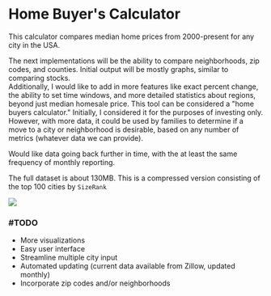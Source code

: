 # Home Buyer's Calculator
This calculator compares median home prices from 2000-present for any city in the USA.  

The next implementations will be the ability to compare neighborhoods, zip codes, and counties. Initial output will be mostly graphs, similar to comparing stocks.  
Additionally, I would like to add in more features like exact percent change, the ability to set time windows, and more detailed statistics about regions, beyond just median homesale price. This tool can be considered a "home buyers calculator." Initially, I considered it for the purposes of investing only. However, with more data, it could be used by families to determine if a move to a city or neighborhood is desirable, based on any number of metrics (whatever data we can provide).

Would like data going back further in time, with the at least the same frequency of monthly reporting.  

The full dataset is about 130MB. This is a compressed version consisting of the top 100 cities by `SizeRank`


![](https://user-images.githubusercontent.com/97368871/179814594-4339dcf0-7720-48db-8088-6e35d85c7d5d.png)

### #TODO
- More visualizations  
- Easy user interface  
- Streamline multiple city input  
- Automated updating (current data available from Zillow, updated monthly)  
- Incorporate zip codes and/or neighborhoods  
